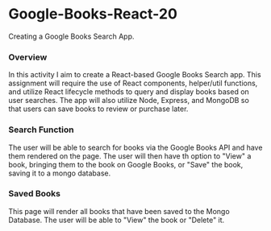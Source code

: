 # Google-Books-React-20
Creating a Google Books Search App.

### Overview
In this activity I aim to create a React-based Google Books Search app. This assignment will require the use of React components, helper/util functions, and utilize React lifecycle methods to query and display books based on user searches. The app will also utilize Node, Express, and MongoDB so that users can save books to review or purchase later.

### Search Function
The user will be able to search for books via the Google Books API and have them rendered on the page. The user will then have th option to "View" a book, bringing them to the book on Google Books, or "Save" the book, saving it to a mongo database.

### Saved Books
This page will render all books that have been saved to the Mongo Database. The user will be able to "View" the book or "Delete" it.
